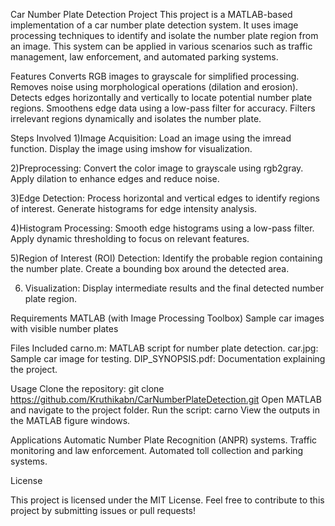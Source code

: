 Car Number Plate Detection Project
This project is a MATLAB-based implementation of a car number plate detection system. It uses image processing techniques to identify and isolate the number plate region from an image. This system can be applied in various scenarios such as traffic management, law enforcement, and automated parking systems.

Features
Converts RGB images to grayscale for simplified processing.
Removes noise using morphological operations (dilation and erosion).
Detects edges horizontally and vertically to locate potential number plate regions.
Smoothens edge data using a low-pass filter for accuracy.
Filters irrelevant regions dynamically and isolates the number plate.

Steps Involved
1)Image Acquisition:
 Load an image using the imread function.
 Display the image using imshow for visualization.

2)Preprocessing:
  Convert the color image to grayscale using rgb2gray.
  Apply dilation to enhance edges and reduce noise.

3)Edge Detection:
  Process horizontal and vertical edges to identify regions of interest.
  Generate histograms for edge intensity analysis.

4)Histogram Processing:
  Smooth edge histograms using a low-pass filter.
  Apply dynamic thresholding to focus on relevant features.

5)Region of Interest (ROI) Detection:
  Identify the probable region containing the number plate.
  Create a bounding box around the detected area.

6) Visualization:
    Display intermediate results and the final detected number plate region.

Requirements
MATLAB (with Image Processing Toolbox)
Sample car images with visible number plates

Files Included
carno.m: MATLAB script for number plate detection.
car.jpg: Sample car image for testing.
DIP_SYNOPSIS.pdf: Documentation explaining the project.

Usage
Clone the repository:
     git clone https://github.com/Kruthikabn/CarNumberPlateDetection.git
Open MATLAB and navigate to the project folder.
Run the script:
      carno
View the outputs in the MATLAB figure windows.

Applications
Automatic Number Plate Recognition (ANPR) systems.
Traffic monitoring and law enforcement.
Automated toll collection and parking systems.

License

This project is licensed under the MIT License.
Feel free to contribute to this project by submitting issues or pull requests!

